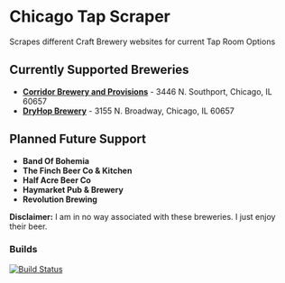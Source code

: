 # Chicago Tap Scraper

Scrapes different Craft Brewery websites for current Tap Room Options

## Currently Supported Breweries

- [**Corridor Brewery and Provisions**](http://www.corridorchicago.com/) - 3446 N. Southport, Chicago, IL 60657
- [**DryHop Brewery**](http://www.dryhopchicago.com/) - 3155 N. Broadway, Chicago, IL 60657

## Planned Future Support

- **Band Of Bohemia**
- **The Finch Beer Co & Kitchen**
- **Half Acre Beer Co**
- **Haymarket Pub & Brewery**
- **Revolution Brewing**

**Disclaimer:** I am in no way associated with these breweries. I just enjoy their beer.

### Builds

[![Build Status](https://travis-ci.org/twbarber/chicago-tap-scraper.svg?branch=master)](https://travis-ci.org/twbarber/chicago-tap-scraper)
